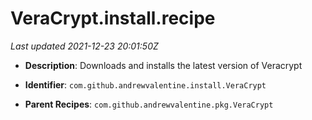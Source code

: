 # VeraCrypt.install.recipe

_Last updated 2021-12-23 20:01:50Z_

- **Description**: Downloads and installs the latest version of Veracrypt

- **Identifier**: `com.github.andrewvalentine.install.VeraCrypt`

- **Parent Recipes**: `com.github.andrewvalentine.pkg.VeraCrypt`
